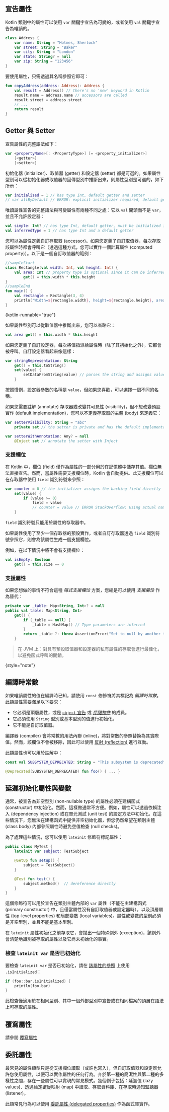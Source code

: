 [//]: # (title: 屬性)

## 宣告屬性

Kotlin 類別中的屬性可以使用 `var` 關鍵字宣告為可變的，或者使用 `val` 關鍵字宣告為唯讀的。

```kotlin
class Address {
    var name: String = "Holmes, Sherlock"
    var street: String = "Baker"
    var city: String = "London"
    var state: String? = null
    var zip: String = "123456"
}
```

要使用屬性，只需透過其名稱參照它即可：

```kotlin
fun copyAddress(address: Address): Address {
    val result = Address() // there's no 'new' keyword in Kotlin
    result.name = address.name // accessors are called
    result.street = address.street
    // ...
    return result
}
```

## Getter 與 Setter

宣告屬性的完整語法如下：

```kotlin
var <propertyName>[: <PropertyType>] [= <property_initializer>]
    [<getter>]
    [<setter>]
```

初始化器 (initializer)、取值器 (getter) 和設定器 (setter) 都是可選的。如果屬性型別可以從初始化器或取值器的回傳型別中推斷出來，則屬性型別是可選的，如下所示：

```kotlin
var initialized = 1 // has type Int, default getter and setter
// var allByDefault // ERROR: explicit initializer required, default getter and setter implied
```

唯讀屬性宣告的完整語法與可變屬性有兩種不同之處：它以 `val` 開頭而不是 `var`，並且不允許設定器：

```kotlin
val simple: Int? // has type Int, default getter, must be initialized in constructor
val inferredType = 1 // has type Int and a default getter
```

您可以為屬性定義自訂存取器 (accessor)。如果您定義了自訂取值器，每次存取該屬性時都會呼叫它（透過這種方式，您可以實作一個計算屬性 (computed property)）。以下是一個自訂取值器的範例：

```kotlin
//sampleStart
class Rectangle(val width: Int, val height: Int) {
    val area: Int // property type is optional since it can be inferred from the getter's return type
        get() = this.width * this.height
}
//sampleEnd
fun main() {
    val rectangle = Rectangle(3, 4)
    println("Width=${rectangle.width}, height=${rectangle.height}, area=${rectangle.area}")
}
```
{kotlin-runnable="true"}

如果屬性型別可以從取值器中推斷出來，您可以省略它：

```kotlin
val area get() = this.width * this.height
```

如果您定義了自訂設定器，每次將值指派給屬性時（除了其初始化之外），它都會被呼叫。自訂設定器看起來像這樣：

```kotlin
var stringRepresentation: String
    get() = this.toString()
    set(value) {
        setDataFromString(value) // parses the string and assigns values to other properties
    }
```

按照慣例，設定器參數的名稱是 `value`，但如果您喜歡，可以選擇一個不同的名稱。

如果您需要註解 (annotate) 存取器或改變其可見性 (visibility)，但不想改變預設實作 (default implementation)，您可以不定義存取器的主體 (body) 來定義它：

```kotlin
var setterVisibility: String = "abc"
    private set // the setter is private and has the default implementation

var setterWithAnnotation: Any? = null
    @Inject set // annotate the setter with Inject
```

### 支援欄位

在 Kotlin 中，欄位 (field) 僅作為屬性的一部分用於在記憶體中儲存其值。欄位無法直接宣告。然而，當屬性需要支援欄位時，Kotlin 會自動提供。此支援欄位可以在存取器中使用 `field` 識別符號來參照：

```kotlin
var counter = 0 // the initializer assigns the backing field directly
    set(value) {
        if (value >= 0)
            field = value
            // counter = value // ERROR StackOverflow: Using actual name 'counter' would make setter recursive
    }
```

`field` 識別符號只能用於屬性的存取器中。

如果屬性使用了至少一個存取器的預設實作，或者自訂存取器透過 `field` 識別符號參照它，則會為該屬性生成一個支援欄位。

例如，在以下情況中將不會有支援欄位：

```kotlin
val isEmpty: Boolean
    get() = this.size == 0
```

### 支援屬性

如果您想做的事情不符合這種 _隱式支援欄位_ 方案，您總是可以使用 _支援屬性_ 作為替代：

```kotlin
private var _table: Map<String, Int>? = null
public val table: Map<String, Int>
    get() {
        if (_table == null) {
            _table = HashMap() // Type parameters are inferred
        }
        return _table ?: throw AssertionError("Set to null by another thread")
    }
```

> 在 JVM 上：對具有預設取值器和設定器的私有屬性的存取會進行最佳化，以避免函式呼叫的開銷。
>
{style="note"}

## 編譯時常數

如果唯讀屬性的值在編譯時已知，請使用 `const` 修飾符將其標記為 _編譯時常數_。此類屬性需要滿足以下要求：

*   它必須是頂層屬性，或是 [`object` 宣告](object-declarations.md#object-declarations-overview) 或 _[伴隨物件](object-declarations.md#companion-objects)_ 的成員。
*   它必須使用 `String` 型別或基本型別的值進行初始化。
*   它不能是自訂取值器。

編譯器 (compiler) 會將常數的用法內聯 (inline)，將對常數的參照替換為其實際值。然而，該欄位不會被移除，因此可以使用 [反射 (reflection)](reflection.md) 進行互動。

此類屬性也可以用於註解中：

```kotlin
const val SUBSYSTEM_DEPRECATED: String = "This subsystem is deprecated"

@Deprecated(SUBSYSTEM_DEPRECATED) fun foo() { ... }
```

## 延遲初始化屬性與變數

通常，被宣告為非空型別 (non-nullable type) 的屬性必須在建構函式 (constructor) 中初始化。然而，這樣做通常不方便。例如，屬性可以透過依賴注入 (dependency injection) 或在單元測試 (unit test) 的設定方法中初始化。在這些情況下，您無法在建構函式中提供非空初始化器，但您仍然希望在類別主體 (class body) 內部參照屬性時避免空值檢查 (null checks)。

為了處理這些情況，您可以使用 `lateinit` 修飾符標記屬性：

```kotlin
public class MyTest {
    lateinit var subject: TestSubject

    @SetUp fun setup() {
        subject = TestSubject()
    }

    @Test fun test() {
        subject.method()  // dereference directly
    }
}
```

這個修飾符可以用於宣告在類別主體內部的 `var` 屬性（不能在主建構函式 (primary constructor) 中，且僅當屬性沒有自訂取值器或設定器時），以及頂層屬性 (top-level properties) 和局部變數 (local variables)。屬性或變數的型別必須是非空型別，並且不能是基本型別。

在 `lateinit` 屬性初始化之前存取它，會拋出一個特殊例外 (exception)，該例外會清楚地識別被存取的屬性以及它尚未初始化的事實。

### 檢查 `lateinit var` 是否已初始化

要檢查 `lateinit var` 是否已初始化，請在 [該屬性的參照](reflection.md#property-references) 上使用 `.isInitialized`：

```kotlin
if (foo::bar.isInitialized) {
    println(foo.bar)
}
```

此檢查僅適用於在相同型別、其中一個外部型別中宣告或在相同檔案的頂層在語法上可存取的屬性。

## 覆寫屬性

請參閱 [覆寫屬性](inheritance.md#overriding-properties)

## 委託屬性

最常見的屬性類型只是從支援欄位讀取（或許也寫入），但自訂取值器和設定器允許您使用屬性，以便可以實作屬性的任何行為。介於第一種的簡潔性與第二種的多樣性之間，存在一些屬性可以實現的常見模式。幾個例子包括：延遲值 (lazy values)、透過給定鍵從映射 (map) 中讀取、存取資料庫、在存取時通知監聽器 (listener)。

此類常見行為可以使用 [委託屬性 (delegated properties)](delegated-properties.md) 作為函式庫實作。